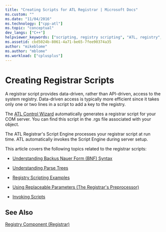 ```yaml
---
title: "Creating Scripts for ATL Registrar | Microsoft Docs"
ms.custom: ""
ms.date: "11/04/2016"
ms.technology: ["cpp-atl"]
ms.topic: "conceptual"
dev_langs: ["C++"]
helpviewer_keywords: ["scripting, registry scripting", "ATL, registry", "registrar scripts [ATL]", "scripts, Registrar scripts", "scripts, creating"]
ms.assetid: cbd5024b-8061-4a71-be65-7fee90374a35
author: "mikeblome"
ms.author: "mblome"
ms.workload: ["cplusplus"]
---
```

# Creating Registrar Scripts

A registrar script provides data-driven, rather than API-driven, access to the system registry. Data-driven access is typically more efficient since it takes only one or two lines in a script to add a key to the registry.

The [ATL Control Wizard](../atl/reference/atl-control-wizard.md) automatically generates a registrar script for your COM server. You can find this script in the .rgs file associated with your object.

The ATL Registrar's Script Engine processes your registrar script at run time. ATL automatically invokes the Script Engine during server setup.

This article covers the following topics related to the registrar scripts:

- [Understanding Backus Nauer Form (BNF) Syntax](../atl/understanding-backus-nauer-form-bnf-syntax.md)

- [Understanding Parse Trees](../atl/understanding-parse-trees.md)

- [Registry Scripting Examples](../atl/registry-scripting-examples.md)

- [Using Replaceable Parameters (The Registrar's Preprocessor)](../atl/using-replaceable-parameters-the-registrar-s-preprocessor.md)

- [Invoking Scripts](../atl/invoking-scripts.md)

## See Also

[Registry Component (Registrar)](../atl/atl-registry-component-registrar.md)

